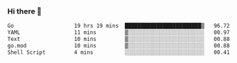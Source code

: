 ### Hi there 👋

<!--
**yeya24/yeya24** is a ✨ _special_ ✨ repository because its `README.md` (this file) appears on your GitHub profile.

Here are some ideas to get you started:

- 🔭 I’m currently working on ...
- 🌱 I’m currently learning ...
- 👯 I’m looking to collaborate on ...
- 🤔 I’m looking for help with ...
- 💬 Ask me about ...
- 📫 How to reach me: ...
- 😄 Pronouns: ...
- ⚡ Fun fact: ...
-->

<!--START_SECTION:waka-->

```txt
Go                   19 hrs 19 mins  ████████████████████████▒   96.72 %
YAML                 11 mins         ▒░░░░░░░░░░░░░░░░░░░░░░░░   00.97 %
Text                 10 mins         ▒░░░░░░░░░░░░░░░░░░░░░░░░   00.88 %
go.mod               10 mins         ▒░░░░░░░░░░░░░░░░░░░░░░░░   00.88 %
Shell Script         4 mins          ░░░░░░░░░░░░░░░░░░░░░░░░░   00.41 %
```

<!--END_SECTION:waka-->
